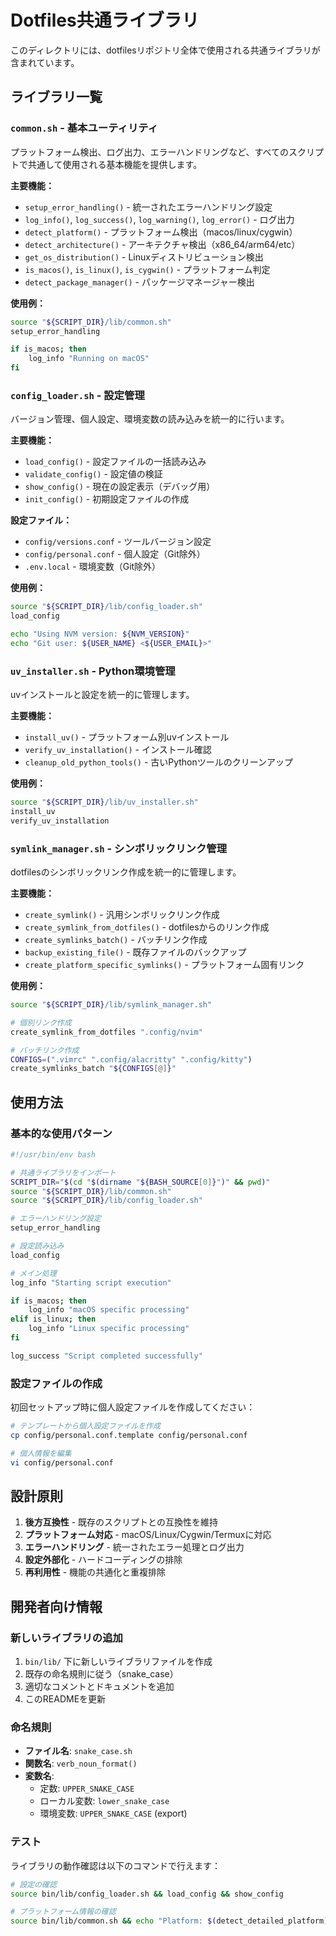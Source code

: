 # Dotfiles共通ライブラリ

このディレクトリには、dotfilesリポジトリ全体で使用される共通ライブラリが含まれています。

## ライブラリ一覧

### `common.sh` - 基本ユーティリティ
プラットフォーム検出、ログ出力、エラーハンドリングなど、すべてのスクリプトで共通して使用される基本機能を提供します。

**主要機能：**
- `setup_error_handling()` - 統一されたエラーハンドリング設定
- `log_info()`, `log_success()`, `log_warning()`, `log_error()` - ログ出力
- `detect_platform()` - プラットフォーム検出（macos/linux/cygwin）
- `detect_architecture()` - アーキテクチャ検出（x86_64/arm64/etc）
- `get_os_distribution()` - Linuxディストリビューション検出
- `is_macos()`, `is_linux()`, `is_cygwin()` - プラットフォーム判定
- `detect_package_manager()` - パッケージマネージャー検出

**使用例：**
```bash
source "${SCRIPT_DIR}/lib/common.sh"
setup_error_handling

if is_macos; then
    log_info "Running on macOS"
fi
```

### `config_loader.sh` - 設定管理
バージョン管理、個人設定、環境変数の読み込みを統一的に行います。

**主要機能：**
- `load_config()` - 設定ファイルの一括読み込み
- `validate_config()` - 設定値の検証
- `show_config()` - 現在の設定表示（デバッグ用）
- `init_config()` - 初期設定ファイルの作成

**設定ファイル：**
- `config/versions.conf` - ツールバージョン設定
- `config/personal.conf` - 個人設定（Git除外）
- `.env.local` - 環境変数（Git除外）

**使用例：**
```bash
source "${SCRIPT_DIR}/lib/config_loader.sh"
load_config

echo "Using NVM version: ${NVM_VERSION}"
echo "Git user: ${USER_NAME} <${USER_EMAIL}>"
```

### `uv_installer.sh` - Python環境管理
uvインストールと設定を統一的に管理します。

**主要機能：**
- `install_uv()` - プラットフォーム別uvインストール
- `verify_uv_installation()` - インストール確認
- `cleanup_old_python_tools()` - 古いPythonツールのクリーンアップ

**使用例：**
```bash
source "${SCRIPT_DIR}/lib/uv_installer.sh"
install_uv
verify_uv_installation
```

### `symlink_manager.sh` - シンボリックリンク管理
dotfilesのシンボリックリンク作成を統一的に管理します。

**主要機能：**
- `create_symlink()` - 汎用シンボリックリンク作成
- `create_symlink_from_dotfiles()` - dotfilesからのリンク作成
- `create_symlinks_batch()` - バッチリンク作成
- `backup_existing_file()` - 既存ファイルのバックアップ
- `create_platform_specific_symlinks()` - プラットフォーム固有リンク

**使用例：**
```bash
source "${SCRIPT_DIR}/lib/symlink_manager.sh"

# 個別リンク作成
create_symlink_from_dotfiles ".config/nvim"

# バッチリンク作成
CONFIGS=(".vimrc" ".config/alacritty" ".config/kitty")
create_symlinks_batch "${CONFIGS[@]}"
```

## 使用方法

### 基本的な使用パターン

```bash
#!/usr/bin/env bash

# 共通ライブラリをインポート
SCRIPT_DIR="$(cd "$(dirname "${BASH_SOURCE[0]}")" && pwd)"
source "${SCRIPT_DIR}/lib/common.sh"
source "${SCRIPT_DIR}/lib/config_loader.sh"

# エラーハンドリング設定
setup_error_handling

# 設定読み込み
load_config

# メイン処理
log_info "Starting script execution"

if is_macos; then
    log_info "macOS specific processing"
elif is_linux; then
    log_info "Linux specific processing"
fi

log_success "Script completed successfully"
```

### 設定ファイルの作成

初回セットアップ時に個人設定ファイルを作成してください：

```bash
# テンプレートから個人設定ファイルを作成
cp config/personal.conf.template config/personal.conf

# 個人情報を編集
vi config/personal.conf
```

## 設計原則

1. **後方互換性** - 既存のスクリプトとの互換性を維持
2. **プラットフォーム対応** - macOS/Linux/Cygwin/Termuxに対応
3. **エラーハンドリング** - 統一されたエラー処理とログ出力
4. **設定外部化** - ハードコーディングの排除
5. **再利用性** - 機能の共通化と重複排除

## 開発者向け情報

### 新しいライブラリの追加

1. `bin/lib/` 下に新しいライブラリファイルを作成
2. 既存の命名規則に従う（snake_case）
3. 適切なコメントとドキュメントを追加
4. このREADMEを更新

### 命名規則

- **ファイル名**: `snake_case.sh`
- **関数名**: `verb_noun_format()`
- **変数名**: 
  - 定数: `UPPER_SNAKE_CASE`
  - ローカル変数: `lower_snake_case`
  - 環境変数: `UPPER_SNAKE_CASE` (export)

### テスト

ライブラリの動作確認は以下のコマンドで行えます：

```bash
# 設定の確認
source bin/lib/config_loader.sh && load_config && show_config

# プラットフォーム情報の確認
source bin/lib/common.sh && echo "Platform: $(detect_detailed_platform)"
```